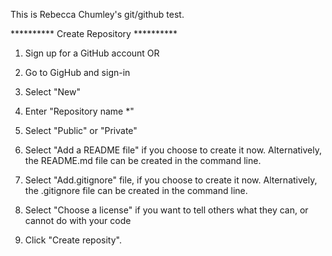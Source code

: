 This is Rebecca Chumley's git/github test.

**********  Create Repository  **********

1) Sign up for a GitHub account OR

2) Go to GigHub and sign-in

3) Select "New"

4) Enter "Repository name *"

5) Select "Public" or "Private"

6) Select "Add a README file" if you choose to create it now. Alternatively, the README.md file can be created in the command line. 

7) Select "Add.gitignore" file, if you choose to create it now. Alternatively, the .gitignore file can be created in the command line.

8) Select "Choose a license" if you want to tell others what they can, or cannot do with your code

9) Click "Create reposity". 